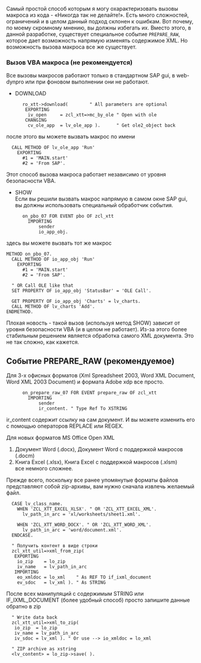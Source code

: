Самый простой способ которым я могу охарактеризовать вызовы макроса из кода - «Никогда так не делайте!». Есть много сложностей, ограничений и в целом данный подход склонен к ошибкам. Вот почему, по моему скромному мнению, вы должны избегать их. Вместо этого, в данной разработке, существует специальное событие `PREPARE_RAW`, которое дает возможность напрямую изменять содержимое XML. Но возможность вызова макроса все же существует.

### Вызов VBA макроса (не рекомендуется)
Все вызовы макросов работают только в стандартном SAP gui, в web-dynpro или при фоновом выполнении они не работают.

* DOWNLOAD
```abap
      ro_xtt->download(        " All parameters are optional
       EXPORTING
        iv_open     = zcl_xtt=>mc_by_ole " Open with ole
       CHANGING
        cv_ole_app  = lv_ole_app ).      " Get ole2_object back
```

после этого вы можете вызвать макрос по имени
```abap
  CALL METHOD OF lv_ole_app 'Run'
    EXPORTING
      #1 = 'MAIN.start'
      #2 = 'From SAP'.
```
Этот способ вызова макроса работает независимо от уровня безопасности VBA.

* SHOW<br/>
Если вы решили вызвать макрос напрямую в самом окне SAP gui, вы должны использовать специальный обработчик события.

```abap
      on_pbo_07 FOR EVENT pbo OF zcl_xtt
        IMPORTING
            sender
            io_app_obj.
```
здесь вы можете вызвать тот же макрос
```abap
METHOD on_pbo_07.
  CALL METHOD OF io_app_obj 'Run'
    EXPORTING
      #1 = 'MAIN.start'
      #2 = 'From SAP'.

  " OR Call OLE like that
  SET PROPERTY OF io_app_obj 'StatusBar' = 'OLE Call'.

  GET PROPERTY OF io_app_obj 'Charts' = lv_charts.
  CALL METHOD OF lv_charts 'Add'.
ENDMETHOD.
```
Плохая новость - такой вызов (используя метод SHOW) зависит от уровня безопасности VBA (и в целом не работает).
Из-за этого более стабильным решением является обработка самого XML документа. Это не так сложно, как кажется.

## Событие PREPARE_RAW (рекомендуемое)
Для 3-х офисных форматов (Xml Spreadsheet 2003, Word XML Document, Word XML 2003 Document) и формата Adobe xdp все просто.

```abap
      on_prepare_raw_07 FOR EVENT prepare_raw OF zcl_xtt
        IMPORTING
            sender
            ir_content. " Type Ref To XSTRING
```
ir_content содержит ссылку на сам документ. И вы можете изменить его с помощью операторов REPLACE или REGEX.

Для новых форматов MS Office Open XML
1. Документ Word (.docx), Документ Word с поддержкой макросов (.docm)
1. Книга Excel (.xlsx), Книга Excel с поддержкой макросов (.xlsm)<br/>
все немного сложнее.

Прежде всего, поскольку все ранее упомянутые форматы файлов представляют собой zip-архивы, вам нужно сначала извлечь желаемый файл.
```abap
  CASE lv_class_name.
    WHEN 'ZCL_XTT_EXCEL_XLSX'. " OR 'ZCL_XTT_EXCEL_XML'.
      lv_path_in_arc = 'xl/worksheets/sheet1.xml'.

    WHEN 'ZCL_XTT_WORD_DOCX'. " OR 'ZCL_XTT_WORD_XML'.
      lv_path_in_arc = 'word/document.xml'.
  ENDCASE.

  " Получить контент в виде строки
  zcl_xtt_util=>xml_from_zip(
   EXPORTING
    io_zip    = lo_zip
    iv_name   = lv_path_in_arc
   IMPORTING
    eo_xmldoc = lo_xml    " As REF TO if_ixml_document
    ev_sdoc   = lv_xml ). " As STRING
```

После всех манипуляций с содержимым STRING или IF_IXML_DOCUMENT (более удобный способ) просто запишите данные обратно в zip
```abap
  " Write data back
  zcl_xtt_util=>xml_to_zip(
   io_zip  = lo_zip
   iv_name = lv_path_in_arc
   iv_sdoc = lv_xml ). " Or use --> io_xmldoc = lo_xml

  " ZIP archive as xstring
  <lv_content> = lo_zip->save( ).
```